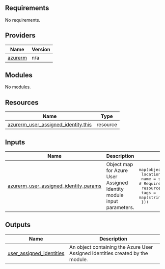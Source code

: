 <!-- BEGIN_TF_DOCS -->
<!-- markdown-table-prettify-ignore-start -->
## Requirements

No requirements.

## Providers

| Name | Version |
|------|---------|
| <a name="provider_azurerm"></a> [azurerm](#provider\_azurerm) | n/a |

## Modules

No modules.

## Resources

| Name | Type |
|------|------|
| [azurerm_user_assigned_identity.this](https://registry.terraform.io/providers/hashicorp/azurerm/latest/docs/resources/user_assigned_identity) | resource |

## Inputs

| Name | Description | Type | Default | Required |
|------|-------------|------|---------|:--------:|
| <a name="input_azurerm_user_assigned_identity_params"></a> [azurerm\_user\_assigned\_identity\_params](#input\_azurerm\_user\_assigned\_identity\_params) | Object map for Azure User Assigned Identity module input parameters. | <pre>map(object({<br>    location            = string # Required<br>    name                = string # Required<br>    resource_group_name = string # Required<br>    tags                = map(string)<br>  }))</pre> | n/a | yes |

## Outputs

| Name | Description |
|------|-------------|
| <a name="output_user_assigned_identities"></a> [user\_assigned\_identities](#output\_user\_assigned\_identities) | An object containing the Azure User Assigned Identities created by the module. |
<!-- markdown-table-prettify-ignore-end -->

<!-- END_TF_DOCS -->